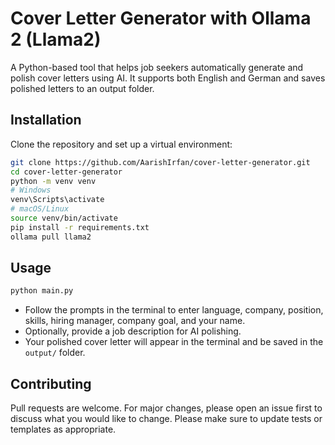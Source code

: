 # Cover Letter Generator with Ollama 2 (Llama2)

A Python-based tool that helps job seekers automatically generate and polish cover letters using AI. It supports both English and German and saves polished letters to an output folder.

## Installation

Clone the repository and set up a virtual environment:

```bash
git clone https://github.com/AarishIrfan/cover-letter-generator.git
cd cover-letter-generator
python -m venv venv
# Windows
venv\Scripts\activate
# macOS/Linux
source venv/bin/activate
pip install -r requirements.txt
ollama pull llama2
````

## Usage

```bash
python main.py
```

* Follow the prompts in the terminal to enter language, company, position, skills, hiring manager, company goal, and your name.
* Optionally, provide a job description for AI polishing.
* Your polished cover letter will appear in the terminal and be saved in the `output/` folder.


## Contributing

Pull requests are welcome. For major changes, please open an issue first to discuss what you would like to change.
Please make sure to update tests or templates as appropriate.

